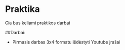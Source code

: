 # Praktika
Cia bus keliami praktikos darbai

##Darbai:

-   Pirmasis darbas 3x4 formatu išdėstyti Youtube įrašai
 
